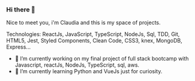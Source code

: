 ### Hi there 👋
Nice to meet you, i'm Claudia and this is my space of projects. 

Technologies:
ReactJs, JavaScript, TypeScript, NodeJs, Sql, TDD, Git, HTML5, Jest, Styled Components, Clean Code, CSS3, knex, MongoDB, Express...

- 🔭 I’m currently working on my final project of full stack bootcamp with Javascript, reactJs, NodeJs, TypeScript, sql, aws.
- 🌱 I’m currently learning Python and VueJs just for curiosity.
